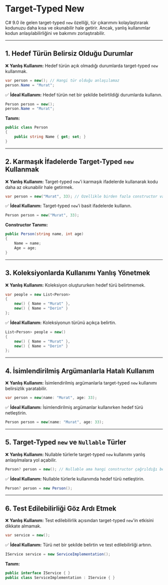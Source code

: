 # Target-Typed New

C# 9.0 ile gelen target-typed `new` özelliği, tür çıkarımını kolaylaştırarak kodunuzu daha kısa ve okunabilir hale getirir. Ancak, yanlış kullanımlar kodun anlaşılabilirliğini ve bakımını zorlaştırabilir.

---

## 1. Hedef Türün Belirsiz Olduğu Durumlar

❌ **Yanlış Kullanım:** Hedef türün açık olmadığı durumlarda target-typed `new` kullanmak.

```csharp
var person = new(); // Hangi tür olduğu anlaşılamaz
person.Name = "Murat";
```

✅ **İdeal Kullanım:** Hedef türün net bir şekilde belirtildiği durumlarda kullanın.

```csharp
Person person = new();
person.Name = "Murat";
```

**Tanım:**
```csharp
public class Person
{
    public string Name { get; set; }
}
```

---

## 2. Karmaşık İfadelerde Target-Typed `new` Kullanmak

❌ **Yanlış Kullanım:** Target-typed `new`'i karmaşık ifadelerde kullanarak kodu daha az okunabilir hale getirmek.

```csharp
var person = new("Murat", 33); // Özellikle birden fazla constructor varsa belirsizlik yaratabilir
```

✅ **İdeal Kullanım:** Target-typed `new`'i basit ifadelerde kullanın.

```csharp
Person person = new("Murat", 33);
```

**Constructor Tanımı:**
```csharp
public Person(string name, int age)
{
    Name = name;
    Age = age;
}
```

---

## 3. Koleksiyonlarda Kullanımı Yanlış Yönetmek

❌ **Yanlış Kullanım:** Koleksiyon oluştururken hedef türü belirtmemek.

```csharp
var people = new List<Person>
{
    new() { Name = "Murat" },
    new() { Name = "Derin" }
};
```

✅ **İdeal Kullanım:** Koleksiyonun türünü açıkça belirtin.

```csharp
List<Person> people = new()
{
    new() { Name = "Murat" },
    new() { Name = "Derin" }
};
```

---

## 4. İsimlendirilmiş Argümanlarla Hatalı Kullanım

❌ **Yanlış Kullanım:** İsimlendirilmiş argümanlarla target-typed `new` kullanımı belirsizlik yaratabilir.

```csharp
var person = new(name: "Murat", age: 33);
```

✅ **İdeal Kullanım:** İsimlendirilmiş argümanlar kullanırken hedef türü netleştirin.

```csharp
Person person = new(name: "Murat", age: 33);
```

---

## 5. Target-Typed `new` ve `Nullable` Türler

❌ **Yanlış Kullanım:** Nullable türlerle target-typed `new` kullanımı yanlış anlaşılmalara yol açabilir.

```csharp
Person? person = new(); // Nullable ama hangi constructor çağrıldığı belirsiz
```

✅ **İdeal Kullanım:** Nullable türlerle kullanımda hedef türü netleştirin.

```csharp
Person? person = new Person();
```

---

## 6. Test Edilebilirliği Göz Ardı Etmek

❌ **Yanlış Kullanım:** Test edilebilirlik açısından target-typed `new`'in etkisini dikkate almamak.

```csharp
var service = new();
```

✅ **İdeal Kullanım:** Türü net bir şekilde belirtin ve test edilebilirliği artırın.

```csharp
IService service = new ServiceImplementation();
```

**Tanım:**
```csharp
public interface IService { }
public class ServiceImplementation : IService { }
```